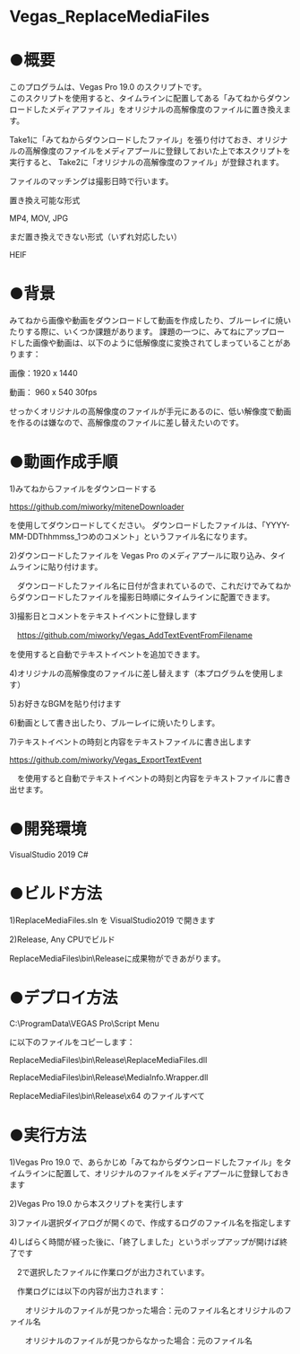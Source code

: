 # Vegas_ReplaceMediaFiles
# ●概要

このプログラムは、Vegas Pro 19.0 のスクリプトです。  
このスクリプトを使用すると、タイムラインに配置してある「みてねからダウンロードしたメディアファイル」をオリジナルの高解像度のファイルに置き換えます。 

Take1に「みてねからダウンロードしたファイル」を張り付けておき、オリジナルの高解像度のファイルをメディアプールに登録しておいた上で本スクリプトを実行すると、
Take2に「オリジナルの高解像度のファイル」が登録されます。

ファイルのマッチングは撮影日時で行います。

置き換え可能な形式

MP4, MOV, JPG

まだ置き換えできない形式（いずれ対応したい）

HEIF


# ●背景

みてねから画像や動画をダウンロードして動画を作成したり、ブルーレイに焼いたりする際に、いくつか課題があります。
課題の一つに、みてねにアップロードした画像や動画は、以下のように低解像度に変換されてしまっていることがあります：

画像：1920 x 1440

動画： 960 x 540 30fps

せっかくオリジナルの高解像度のファイルが手元にあるのに、低い解像度で動画を作るのは嫌なので、高解像度のファイルに差し替えたいのです。

# ●動画作成手順

1)みてねからファイルをダウンロードする

  https://github.com/miworky/miteneDownloader

  を使用してダウンロードしてください。
  ダウンロードしたファイルは、「YYYY-MM-DDThhmmss_1つめのコメント」というファイル名になります。
  
2)ダウンロードしたファイルを Vegas Pro のメディアプールに取り込み、タイムラインに貼り付けます。

　ダウンロードしたファイル名に日付が含まれているので、これだけでみてねからダウンロードしたファイルを撮影日時順にタイムラインに配置できます。

3)撮影日とコメントをテキストイベントに登録します

　https://github.com/miworky/Vegas_AddTextEventFromFilename

  を使用すると自動でテキストイベントを追加できます。

4)オリジナルの高解像度のファイルに差し替えます（本プログラムを使用します）

5)お好きなBGMを貼り付けます

6)動画として書き出したり、ブルーレイに焼いたりします。

7)テキストイベントの時刻と内容をテキストファイルに書き出します

  https://github.com/miworky/Vegas_ExportTextEvent

　を使用すると自動でテキストイベントの時刻と内容をテキストファイルに書き出せます。

# ●開発環境

VisualStudio 2019 C#

# ●ビルド方法

1)ReplaceMediaFiles.sln を VisualStudio2019 で開きます

2)Release, Any CPUでビルド

ReplaceMediaFiles\bin\Releaseに成果物ができあがります。


# ●デプロイ方法

C:\ProgramData\VEGAS Pro\Script Menu

に以下のファイルをコピーします：

ReplaceMediaFiles\bin\Release\ReplaceMediaFiles.dll

ReplaceMediaFiles\bin\Release\MediaInfo.Wrapper.dll

ReplaceMediaFiles\bin\Release\x64 のファイルすべて


# ●実行方法

1)Vegas Pro 19.0 で、あらかじめ「みてねからダウンロードしたファイル」をタイムラインに配置して、オリジナルのファイルをメディアプールに登録しておきます

2)Vegas Pro 19.0 から本スクリプトを実行します

3)ファイル選択ダイアログが開くので、作成するログのファイル名を指定します

4)しばらく時間が経った後に、「終了しました」というポップアップが開けば終了です

　2で選択したファイルに作業ログが出力されています。
 
 　作業ログには以下の内容が出力されます：
  
　　オリジナルのファイルが見つかった場合：元のファイル名とオリジナルのファイル名
  
　　オリジナルのファイルが見つからなかった場合：元のファイル名



